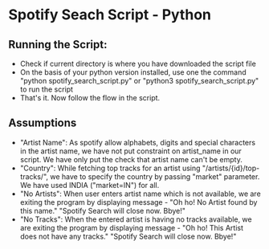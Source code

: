 # Spotify Seach Script - Python

## Running the Script:
- Check if current directory is where you have downloaded the script file
- On the basis of your python version installed, use one the command "python spotify_search_script.py" or "python3 spotify_search_script.py" to run the script
- That's it. Now follow the flow in the script.


## Assumptions
- "Artist Name": As spotify allow alphabets, digits and special characters in the artist name, we have not put constraint on artist_name in our script. We have only put the check that artist name can't be empty.
- "Country": While fetching top tracks for an artist using "/artists/{id}/top-tracks/", we have to specify the country by passing "market" parameter. We have used INDIA ("market=IN") for all.
- "No Artists": When user enters artist name which is not available, we are exiting the program by displaying message - "Oh ho! No Artist found by this name." "Spotify Search will close now. Bbye!"
- "No Tracks": When the entered artist is having no tracks available, we are exiting the program by displaying message - "Oh ho! This Artist does not have any tracks." "Spotify Search will close now. Bbye!"
